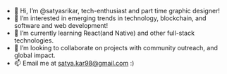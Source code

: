 - 👋 Hi, I’m @satyasrikar, tech-enthusiast and part time graphic designer!
- 👀 I’m interested in emerging trends in technology, blockchain, and software and web development!
- 🌱 I’m currently learning React(and Native) and other full-stack technologies.
- 💞️ I’m looking to collaborate on projects with community outreach, and global impact.
- 📫 Email me at satya.kar98@gmail.com :)


